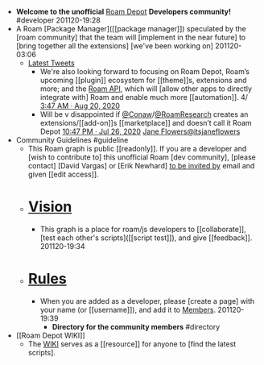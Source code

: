 - **Welcome to the unofficial** [Roam Depot](https://roamresearch.com/#/app/roam-depot-developers/page/VUgnd11x-) **Developers community!** #developer 
201120-19:28
- A Roam [Package Manager]([[package manager]]) speculated by the [roam community] that the team will [implement in the near future] to [bring together all the extensions] [we've been working on]
201120-03:06
    - [Latest Tweets]([[tweet]])
        - We're also looking forward to focusing on Roam Depot, Roam’s upcoming [[plugin]] ecosystem for [[theme]]s, extensions and more; and the [Roam API]([[API]]), which will [allow other apps to directly integrate with] Roam and enable much more [[automation]]. 4/
[3:47 AM · Aug 20, 2020](https://twitter.com/RoamStack/status/1296172029612302336?ref_src=twsrc%5Etfw%7Ctwcamp%5Etweetembed%7Ctwterm%5E1296172029612302336%7Ctwgr%5E&ref_url=https%3A%2F%2Froamresearch.com%2F%2Fapp%2Froam-depot-developers%2Fpage%2FI4rGzE9fw)
        - Will be v disappointed if [@Conaw](https://twitter.com/Conaw?ref_src=twsrc%5Etfw%7Ctwcamp%5Etweetembed%7Ctwterm%5E1287399184140828672%7Ctwgr%5E&ref_url=https%3A%2F%2Froamresearch.com%2F%2Fapp%2Froam-depot-developers%2Fpage%2FI4rGzE9fw)/[@RoamResearch](https://twitter.com/RoamResearch?ref_src=twsrc%5Etfw%7Ctwcamp%5Etweetembed%7Ctwterm%5E1287399184140828672%7Ctwgr%5E&ref_url=https%3A%2F%2Froamresearch.com%2F%2Fapp%2Froam-depot-developers%2Fpage%2FI4rGzE9fw) creates an extensions/[[add-on]]s [[marketplace]] and  doesn’t call it Roam Depot
[10:47 PM · Jul 26, 2020](https://twitter.com/itsjaneflowers/status/1287399184140828672?ref_src=twsrc%5Etfw%7Ctwcamp%5Etweetembed%7Ctwterm%5E1287399184140828672%7Ctwgr%5E&ref_url=https%3A%2F%2Froamresearch.com%2F%2Fapp%2Froam-depot-developers%2Fpage%2FI4rGzE9fw)
[Jane Flowers@itsjaneflowers](https://twitter.com/itsjaneflowers?ref_src=twsrc%5Etfw%7Ctwcamp%5Etweetembed%7Ctwterm%5E1287399184140828672%7Ctwgr%5E&ref_url=https%3A%2F%2Froamresearch.com%2F%2Fapp%2Froam-depot-developers%2Fpage%2FI4rGzE9fw)
- Community Guidelines #guideline
    - This Roam graph is public [[readonly]]. If you are a developer and [wish to contribute to] this unofficial Roam [dev community], [please contact] [David Vargas] or [Erik Newhard] [to be invited by](((NqBC-_05w))) email and given [[edit access]].
    - # [Vision]([[vision]])
        - This graph is a place for roam/js developers to [[collaborate]], [test each other's scripts]([[script test]]), and give [[feedback]].
201120-19:34
    - # [Rules]([[rule]])
        - When you are added as a developer, please [create a page] with your name (or [[username]]), and add it to [Members]([[member]]).
201120-19:39
            - **Directory for the community members** #directory 
- [[Roam Depot WIKI]]
    - The [WIKI]([[wiki]]) serves as a [[resource]] for anyone to [find the latest scripts].
